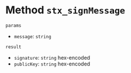 # Method `stx_signMessage`

`params`

- `message`: `string`

`result`

- `signature`: `string` hex-encoded
- `publicKey`: `string` hex-encoded
